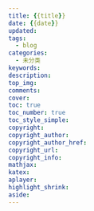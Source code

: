 ```yaml
---
title: {{title}}
date: {{date}}
updated: 
tags: 
  - blog
categories:
  - 未分类
keywords:
description:
top_img:
comments:
cover:
toc: true
toc_number: true
toc_style_simple:
copyright:
copyright_author:
copyright_author_href:
copyright_url:
copyright_info:
mathjax:
katex:
aplayer:
highlight_shrink:
aside:
---
```


